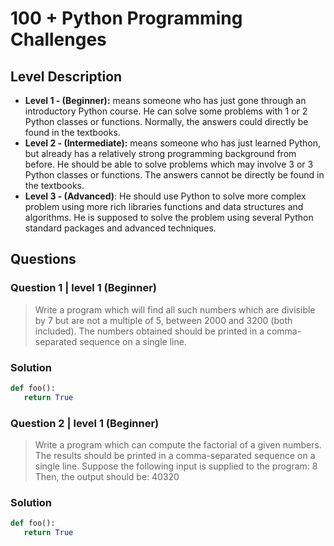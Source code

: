 # 100 + Python Programming Challenges



## Level Description
- **Level 1	- (Beginner):** means someone who has just gone through an introductory Python course. He can solve some problems with 1 or 2 Python classes or functions. Normally, the answers could directly be found in the textbooks.
- **Level 2	- (Intermediate):** means someone who has just learned Python, but already has a relatively strong programming background from before. He should be able to solve problems which may involve 3 or 3 Python classes or functions. The answers cannot be directly be found in the textbooks.
- **Level 3	- (Advanced)**:  He should use Python to solve more complex problem using more rich libraries functions and data structures and algorithms. He is supposed to solve the problem using several Python standard packages and advanced techniques.

## Questions

### Question 1 | level 1 (Beginner)

> Write a program which will find all such numbers which are divisible by 7 but are not a multiple of 5, between 2000 and 3200 (both included). The numbers obtained should be printed in a comma-separated sequence on a single line.

### Solution

```python
def foo():
   return True

```
### Question 2 | level 1 (Beginner)
> Write a program which can compute the factorial of a given numbers. The results should be printed in a comma-separated sequence on a single line. Suppose the following input is supplied to the program: 8 Then, the output should be: 40320

### Solution
```python
def foo():
   return True
```
